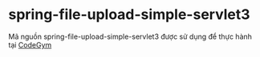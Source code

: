 # spring-file-upload-simple-servlet3
Mã nguồn spring-file-upload-simple-servlet3 được sử dụng để thực hành tại [CodeGym](https://codegym.vn)
